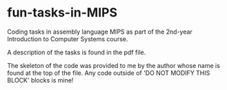# fun-tasks-in-MIPS
Coding tasks in assembly language MIPS as part of the 2nd-year Introduction to Computer Systems course.

A description of the tasks is found in the pdf file.

The skeleton of the code was provided to me by the author whose name is found at the top of the file. Any code outside of 'DO NOT MODIFY THIS BLOCK' blocks is mine!
